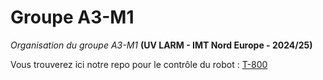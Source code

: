 # Groupe A3-M1

*Organisation du groupe A3-M1* **(UV LARM - IMT Nord Europe - 2024/25)**

Vous trouverez ici notre repo pour le contrôle du robot : [T-800](https://github.com/A3-M1/T-800)
